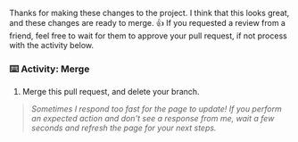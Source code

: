 Thanks for making these changes to the project. I think that this looks great, and these changes are ready to merge. :+1: If you requested a review from a friend, feel free to wait for them to approve your pull request, if not process with the activity below.

### :keyboard: Activity: Merge

1. Merge this pull request, and delete your branch.

> _Sometimes I respond too fast for the page to update! If you perform an expected action and don't see a response from me, wait a few seconds and refresh the page for your next steps._
